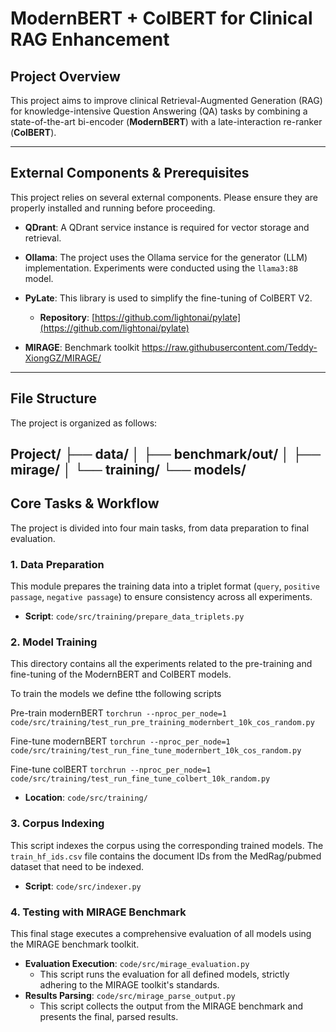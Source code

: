 # ModernBERT + ColBERT for Clinical RAG Enhancement

## Project Overview

This project aims to improve clinical Retrieval-Augmented Generation (RAG) for knowledge-intensive Question Answering (QA) tasks by combining a state-of-the-art bi-encoder (**ModernBERT**) with a late-interaction re-ranker (**ColBERT**).

---

## External Components & Prerequisites

This project relies on several external components. Please ensure they are properly installed and running before proceeding.

* **QDrant**: A QDrant service instance is required for vector storage and retrieval.
* **Ollama**: The project uses the Ollama service for the generator (LLM) implementation. Experiments were conducted using the `llama3:8B` model.
* **PyLate**: This library is used to simplify the fine-tuning of ColBERT V2.
    * **Repository**: [https://github.com/lightonai/pylate](https://github.com/lightonai/pylate)

* **MIRAGE**: Benchmark toolkit https://raw.githubusercontent.com/Teddy-XiongGZ/MIRAGE/

---

## File Structure

The project is organized as follows:

Project/
├── data/
│   ├── benchmark/out/
│   ├── mirage/
│   └── training/
└── models/
---

##  Core Tasks & Workflow

The project is divided into four main tasks, from data preparation to final evaluation.

### 1. Data Preparation

This module prepares the training data into a triplet format (`query`, `positive passage`, `negative passage`) to ensure consistency across all experiments.

* **Script**: `code/src/training/prepare_data_triplets.py`

### 2. Model Training

This directory contains all the experiments related to the pre-training and fine-tuning of the ModernBERT and ColBERT models.

To train the models we define tthe following scripts

Pre-train modernBERT
`torchrun --nproc_per_node=1 code/src/training/test_run_pre_training_modernbert_10k_cos_random.py`

Fine-tune modernBERT
`torchrun --nproc_per_node=1 code/src/training/test_run_fine_tune_modernbert_10k_cos_random.py`

Fine-tune colBERT
`torchrun --nproc_per_node=1 code/src/training/test_run_fine_tune_colbert_10k_random.py`

* **Location**: `code/src/training/`

### 3. Corpus Indexing

This script indexes the corpus using the corresponding trained models. The `train_hf_ids.csv` file contains the document IDs from the MedRag/pubmed dataset that need to be indexed.

* **Script**: `code/src/indexer.py`

### 4. Testing with MIRAGE Benchmark

This final stage executes a comprehensive evaluation of all models using the MIRAGE benchmark toolkit.

* **Evaluation Execution**: `code/src/mirage_evaluation.py`
    * This script runs the evaluation for all defined models, strictly adhering to the MIRAGE toolkit's standards.
* **Results Parsing**: `code/src/mirage_parse_output.py`
    * This script collects the output from the MIRAGE benchmark and presents the final, parsed results.
